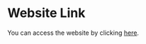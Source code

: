 # Website Link

You can access the website by clicking [here](https://dreamy-croissant-4dca41.netlify.app/).
